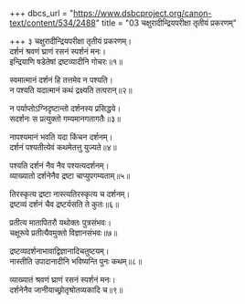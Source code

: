 +++
dbcs_url = "https://www.dsbcproject.org/canon-text/content/534/2488"
title = "03 चक्षुरादीन्द्रियपरीक्षा तृतीयं प्रकरणम्"

+++
३
चक्षुरादीन्द्रियपरीक्षा तृतीयं प्रकरणम्।  
दर्शनं श्रवणं घ्राणं रसनं स्पर्शनं मनः।  
इन्द्रियाणि षडेतेषां द्रष्टव्यादीनि गोचरः॥१॥

स्वमात्मानं दर्शनं हि तत्तमेव न पश्यति।  
न पश्यति यदात्मानं कथं द्रक्ष्यति तत्परान्॥२॥

न पर्याप्तोऽग्निदृष्टान्तो दर्शनस्य प्रसिद्धये।  
सदर्शनः स प्रत्युक्तो गम्यमानगतागतैः॥३॥

नापश्यमानं भवति यदा किंचन दर्शनम्।  
दर्शनं पश्यतीत्येवं कथमेतत्तु युज्यते॥४॥

पश्यति दर्शनं नैव नैव पश्यत्यदर्शनम्।  
व्याख्यातो दर्शनेनैव द्रष्टा चाप्युपगम्यताम्॥५॥

तिरस्कृत्य द्रष्टा नास्त्यतिरस्कृत्य च दर्शनम्।  
द्रष्टव्यं दर्शनं चैव द्रष्टर्यसति ते कुतः॥६॥

प्रतीत्य मातापितरौ यथोक्तः पुत्रसंभवः।  
चक्षूरूपे प्रतीत्यैवमुक्तो विज्ञानसंभवः॥७॥

द्रष्टव्यदर्शनाभावाद्विज्ञानादिचतुष्टयम्।  
नास्तीति उपादानादीनि भविष्यन्ति पुनः कथम्॥८॥

व्याख्यातं श्रवणं घ्राणं रसनं स्पर्शनं मनः।  
दर्शनेनैव जानीयाच्छ्रोतृश्रोतव्यकादि च॥९॥

